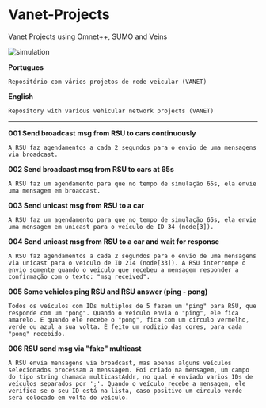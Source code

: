 # Vanet-Projects
Vanet Projects using Omnet++, SUMO and Veins

![simulation](simulation.gif)



**Portugues**
```
Repositório com vários projetos de rede veicular (VANET)
```

**English**
```
Repository with various vehicular network projects (VANET)
```

---

**001 Send broadcast msg from RSU to cars continuously**
```
A RSU faz agendamentos a cada 2 segundos para o envio de uma mensagens via broadcast.
```

**002 Send broadcast msg from RSU to cars at 65s**
```
A RSU faz um agendamento para que no tempo de simulação 65s, ela envie uma mensagem em broadcast.
```


**003 Send unicast msg from RSU to a car**
```
A RSU faz um agendamento para que no tempo de simulação 65s, ela envie uma mensagem em unicast para o veículo de ID 34 (node[3]).
```

**004 Send unicast msg from RSU to a car and wait for response**
```
A RSU faz agendamentos a cada 2 segundos para o envio de uma mensagens via unicast para o veículo de ID 214 (node[33]). A RSU interrompe o envio somente quando o veiculo que recebeu a mensagem responder a confirmação com o texto: "msg received".
```

**005 Some vehicles ping RSU and RSU answer (ping - pong)**
```
Todos os veículos com IDs multiplos de 5 fazem um "ping" para RSU, que responde com um "pong". Quando o veículo envia o "ping", ele fica amarelo. E quando ele recebe o "pong", fica com um circulo vermelho, verde ou azul a sua volta. É feito um rodizio das cores, para cada "pong" recebido.
```

**006 RSU send msg via "fake" multicast**
```
A RSU envia mensagens via broadcast, mas apenas alguns veículos selecionados processam a menssagem. Foi criado na mensagem, um campo do tipo string chamada multicastAddr, no qual é enviado varios IDs de veículos separados por ';'. Quando o veículo recebe a mensagem, ele verifica se o seu ID está na lista, caso positivo um circulo verde será colocado em volta do veículo.
```



